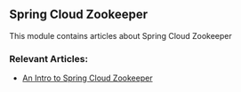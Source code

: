 ## Spring Cloud Zookeeper

This module contains articles about Spring Cloud Zookeeper

### Relevant Articles:
- [An Intro to Spring Cloud Zookeeper](http://www.baeldung.com/spring-cloud-zookeeper)
